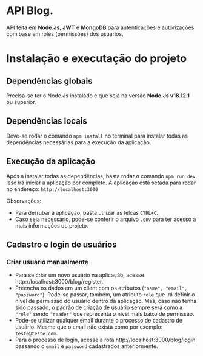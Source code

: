 # API Blog.
API feita em **Node.Js**, **JWT** e **MongoDB** para autenticações e autorizações com base em roles (permissões) dos usuários.

# Instalação e executação do projeto
## Dependências globais
Precisa-se ter o Node.Js instalado e que seja na versão **Node.Js v18.12.1** ou superior.

## Dependências locais
Deve-se rodar o comando ``` npm install ``` no terminal para instalar todas as dependências necessárias para a execução da aplicação.

## Execução da aplicação
Após a instalar todas as dependências, basta rodar o comando ```npm run dev```. Isso irá iniciar a aplicação por completo.
A aplicação está setada para rodar no endereço: 
```http://localhost:3000```

Observações:
* Para derrubar a aplicação, basta utilizar as telcas ```CTRL+C```.
* Caso seja necessário, pode-se conferir o arquivo ```.env``` para ter acesso a mais informações do projeto.

## Cadastro e login de usuários
### Criar usuário manualmente
* Para se criar um novo usuário na aplicação, acesse http://localhost:3000/blog/register.
* Preencha os dados em um client com os atributos (```"name", "email", "password"```). Pode-se passar, também, um atributo ```role``` que irá definir o nível de permissão do usuário dentro da aplicação. Mas, caso não tenha sido passado, o padrão de criação de usuário sempre será como a ```"role"``` sendo ```"reader"``` que representa o nível mais baixo de permissão.
* Pode-se utilizar qualquer email durante o processo de cadastro de usuário. Mesmo que o email não exista como por exemplo: ```teste@teste.com```.
* Para o processo de login, acesse a rota http://localhost:3000/blog/login passando o ```email``` e ```password``` cadastrados anteriormente.
